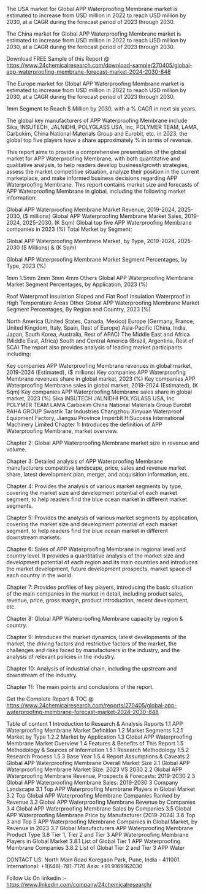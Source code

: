 The USA market for Global APP Waterproofing Membrane market is estimated to increase from USD million in 2022 to reach USD million by 2030, at a CAGR during the forecast period of 2023 through 2030.

The China market for Global APP Waterproofing Membrane market is estimated to increase from USD million in 2022 to reach USD million by 2030, at a CAGR during the forecast period of 2023 through 2030.

Download FREE Sample of this Report @ https://www.24chemicalresearch.com/download-sample/270405/global-app-waterproofing-membrane-forecast-market-2024-2030-848

The Europe market for Global APP Waterproofing Membrane market is estimated to increase from USD million in 2022 to reach USD million by 2030, at a CAGR during the forecast period of 2023 through 2030.

1mm Segment to Reach $ Million by 2030, with a % CAGR in next six years.

The global key manufacturers of APP Waterproofing Membrane include Sika, INSUTECH, JALNIDHI, POLYGLASS USA, Inc, POLYMER TEAM, LAMA, Carbokim, China National Materials Group and Eurobit, etc. in 2023, the global top five players have a share approximately % in terms of revenue.

This report aims to provide a comprehensive presentation of the global market for APP Waterproofing Membrane, with both quantitative and qualitative analysis, to help readers develop business/growth strategies, assess the market competitive situation, analyze their position in the current marketplace, and make informed business decisions regarding APP Waterproofing Membrane. This report contains market size and forecasts of APP Waterproofing Membrane in global, including the following market information:

Global APP Waterproofing Membrane Market Revenue, 2019-2024, 2025-2030, ($ millions)
Global APP Waterproofing Membrane Market Sales, 2019-2024, 2025-2030, (K Sqm)
Global top five APP Waterproofing Membrane companies in 2023 (%)
Total Market by Segment:

Global APP Waterproofing Membrane Market, by Type, 2019-2024, 2025-2030 ($ Millions) & (K Sqm)

Global APP Waterproofing Membrane Market Segment Percentages, by Type, 2023 (%)

1mm
1.5mm
2mm
3mm
4mm
Others
Global APP Waterproofing Membrane Market Segment Percentages, by Application, 2023 (%)

Roof Waterproof Insulation
Sloped and Flat Roof Insulation
Waterproof in High Temperature Areas
Other
Global APP Waterproofing Membrane Market Segment Percentages, By Region and Country, 2023 (%)

North America (United States, Canada, Mexico)
Europe (Germany, France, United Kingdom, Italy, Spain, Rest of Europe)
Asia-Pacific (China, India, Japan, South Korea, Australia, Rest of APAC)
The Middle East and Africa (Middle East, Africa)
South and Central America (Brazil, Argentina, Rest of SCA)
The report also provides analysis of leading market participants including:

Key companies APP Waterproofing Membrane revenues in global market, 2019-2024 (Estimated), ($ millions)
Key companies APP Waterproofing Membrane revenues share in global market, 2023 (%)
Key companies APP Waterproofing Membrane sales in global market, 2019-2024 (Estimated), (K Sqm)
Key companies APP Waterproofing Membrane sales share in global market, 2023 (%)
Sika
INSUTECH
JALNIDHI
POLYGLASS USA, Inc
POLYMER TEAM
LAMA
Carbokim
China National Materials Group
Eurobit
RAHA GROUP
Swastik Tar Industries
Changzhou Xinyuan Waterproof Equipment Factory, Jiangsu Province
Imperbit
HiSuccess International Machinery Limited
Chapter 1: Introduces the definition of APP Waterproofing Membrane, market overview.

Chapter 2: Global APP Waterproofing Membrane market size in revenue and volume.

Chapter 3: Detailed analysis of APP Waterproofing Membrane manufacturers competitive landscape, price, sales and revenue market share, latest development plan, merger, and acquisition information, etc.

Chapter 4: Provides the analysis of various market segments by type, covering the market size and development potential of each market segment, to help readers find the blue ocean market in different market segments.

Chapter 5: Provides the analysis of various market segments by application, covering the market size and development potential of each market segment, to help readers find the blue ocean market in different downstream markets.

Chapter 6: Sales of APP Waterproofing Membrane in regional level and country level. It provides a quantitative analysis of the market size and development potential of each region and its main countries and introduces the market development, future development prospects, market space of each country in the world.

Chapter 7: Provides profiles of key players, introducing the basic situation of the main companies in the market in detail, including product sales, revenue, price, gross margin, product introduction, recent development, etc.

Chapter 8: Global APP Waterproofing Membrane capacity by region & country.

Chapter 9: Introduces the market dynamics, latest developments of the market, the driving factors and restrictive factors of the market, the challenges and risks faced by manufacturers in the industry, and the analysis of relevant policies in the industry.

Chapter 10: Analysis of industrial chain, including the upstream and downstream of the industry.

Chapter 11: The main points and conclusions of the report.

Get the Complete Report & TOC @ https://www.24chemicalresearch.com/reports/270405/global-app-waterproofing-membrane-forecast-market-2024-2030-848

Table of content
1 Introduction to Research & Analysis Reports
1.1 APP Waterproofing Membrane Market Definition
1.2 Market Segments
1.2.1 Market by Type
1.2.2 Market by Application
1.3 Global APP Waterproofing Membrane Market Overview
1.4 Features & Benefits of This Report
1.5 Methodology & Sources of Information
1.5.1 Research Methodology
1.5.2 Research Process
1.5.3 Base Year
1.5.4 Report Assumptions & Caveats
2 Global APP Waterproofing Membrane Overall Market Size
2.1 Global APP Waterproofing Membrane Market Size: 2023 VS 2030
2.2 Global APP Waterproofing Membrane Revenue, Prospects & Forecasts: 2019-2030
2.3 Global APP Waterproofing Membrane Sales: 2019-2030
3 Company Landscape
3.1 Top APP Waterproofing Membrane Players in Global Market
3.2 Top Global APP Waterproofing Membrane Companies Ranked by Revenue
3.3 Global APP Waterproofing Membrane Revenue by Companies
3.4 Global APP Waterproofing Membrane Sales by Companies
3.5 Global APP Waterproofing Membrane Price by Manufacturer (2019-2024)
3.6 Top 3 and Top 5 APP Waterproofing Membrane Companies in Global Market, by Revenue in 2023
3.7 Global Manufacturers APP Waterproofing Membrane Product Type
3.8 Tier 1, Tier 2 and Tier 3 APP Waterproofing Membrane Players in Global Market
3.8.1 List of Global Tier 1 APP Waterproofing Membrane Companies
3.8.2 List of Global Tier 2 and Tier 3 APP Water

CONTACT US:
North Main Road Koregaon Park, Pune, India - 411001.
International: +1(646)-781-7170
Asia: +91 9169162030

Follow Us On linkedin :- https://www.linkedin.com/company/24chemicalresearch/
